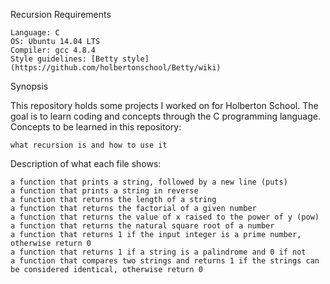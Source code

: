 Recursion
Requirements

    Language: C
    OS: Ubuntu 14.04 LTS
    Compiler: gcc 4.8.4
    Style guidelines: [Betty style] (https://github.com/holbertonschool/Betty/wiki)

Synopsis

This repository holds some projects I worked on for Holberton School. The goal is to learn coding and concepts through the C programming language.
Concepts to be learned in this repository:

    what recursion is and how to use it

Description of what each file shows:

    a function that prints a string, followed by a new line (puts)
    a function that prints a string in reverse
    a function that returns the length of a string
    a function that returns the factorial of a given number
    a function that returns the value of x raised to the power of y (pow)
    a function that returns the natural square root of a number
    a function that returns 1 if the input integer is a prime number, otherwise return 0
    a function that returns 1 if a string is a palindrome and 0 if not
    a function that compares two strings and returns 1 if the strings can be considered identical, otherwise return 0

